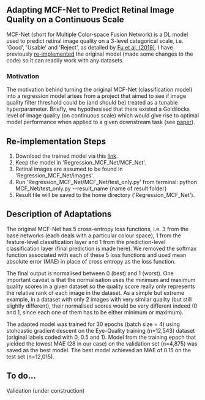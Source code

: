 ## Adapting MCF-Net to Predict Retinal Image Quality on a Continuous Scale
MCF-Net (short for Multiple Color-space Fusion Network) is a DL model used to predict retinal image quality on a 3-level categorical scale, i.e. 'Good', 'Usable' and 'Reject', as detailed by [Fu et al. (2019)](https://github.com/HzFu/EyeQ). I have previously [re-implemented](https://github.com/fyii200/MCF_Net) the original model (made some changes to the code) so it can readily work with any datasets.  

### Motivation
The motivation behind turning the original MCF-Net (classification model) into a regression model arises from a project that aimed to see if image quality filter threshold could be (and should be) treated as a tunable hyperparameter. Briefly, we hypothesised that there existed a Goldilocks level of image quality (on continuous scale) which would give rise to optimal model performance when applied to a given downstream task (see [paper](https://link.springer.com/chapter/10.1007/978-3-031-16525-2_8)).  

## Re-implementation Steps
1. Download the trained model via this [link](https://uoe-my.sharepoint.com/:u:/g/personal/s2221899_ed_ac_uk/ESXnLxi8qzpJj4isMrTuzDMByQeB6FN4o6VFqqIZ-yHAJw?e=pkGwWN).
2. Keep the model in 'Regression_MCF_Net/MCF_Net'.
3. Retinal images are assumed to be found in 'Regression_MCF_Net/images'.
4. Run 'Regression_MCF_Net/MCF_Net/test_only.py' from terminal: python MCF_Net/test_only.py --result_name {name of result folder}
5. Result file will be saved to the home directory ('Regression_MCF_Net').

## Description of Adaptations
The original MCF-Net has 5 cross-entropy loss functions, i.e. 3 from the base networks (each deals with a particular colour space), 1 from the feature-level classification layer and 1 from the prediction-level classification layer (final prediction is made here). We removed the softmax function associated with each of these 5 loss functions and used mean absolute error (MAE) in place of cross entropy as the loss function. 

The final output is normalised between 0 (best) and 1 (worst). One important caveat is that the normalisation uses the minimum and maximum quality scores in a given dataset so the quality score really only represents the relative rank of each image in the dataset. As a simple but extreme example, in a dataset with only 2 images with very similar quality (but still slightly different), their normalised scores would be very different indeed (0 and 1, since each one of them has to be either minimum or maximum).

The adapted model was trained for 30 epochs (batch size = 4) using stohcastic gradient descent on the Eye-Quality training (n=12,543) dataset (original labels coded with 0, 0.5 and 1). Model from the training epoch that yielded the lowest MAE (28 in our case) on the validation set (n=4,875) was saved as the best model. The best model achieved an MAE of 0.15 on the test set (n=12,015).

## To do...
Validation (under construction)


